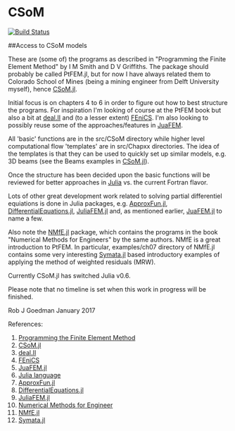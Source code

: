 # CSoM


[![Build Status](https://travis-ci.org/goedman/CSoM.jl.svg?branch=master)](https://travis-ci.org/goedman/CSoM.jl)


##Access to CSoM models

These are (some of) the programs as described in "Programming the Finite Element Method" by I M Smith and D V Griffiths. The package should probably be called PtFEM.jl, but for now I have always related them to Colorado School of Mines (being a mining engineer from Delft University myself), hence [CSoM.jl](https://github.com/goedman/CSoM.jl).

Initial focus is on chapters 4 to 6 in order to figure out how to best structure the programs. For inspiration I'm looking of course at the PtFEM book but also a bit at [deal.II](http://dealii.org) and (to a lesser extent) [FEniCS](https://fenicsproject.org). I'm also looking to possibly reuse some of the approaches/features in [JuaFEM](http://kristofferc.github.io/JuAFEM.jl/latest/).

All 'basic' functions are in the src/CSoM directory while higher level computational flow 'templates' are in src/Chapxx directories. The idea of the templates is that they can be used to quickly set up similar models, e.g. 3D beams (see the Beams examples in [CSoM.jl](https://github.com/goedman/CSoM.jl/tree/master/examples/Beams)).

Once the structure has been decided upon the basic functions will be reviewed for better approaches in [Julia](http://julialang.org) vs. the current Fortran flavor. 

Lots of other great development work related to solving partial differentiel equiations is done in Julia packages, e.g. [ApproxFun.jl](https://github.com/JuliaApproximation/ApproxFun.jl), [DifferentialEquations.jl](https://github.com/JuliaDiffEq/DifferentialEquations.jl), [JuliaFEM.jl](http://www.juliafem.org) and, as mentioned earlier,  [JuaFEM.jl](https://github.com/KristofferC/JuAFEM.jl) to name a few.

Also note the  [NMfE.jl](https://github.com/goedman/NMfE.jl) package, which contains the programs in the book "Numerical Methods for Engineers" by the same authors. NMfE is a great introduction to PtFEM. In particular, examples/ch07 directory of NMfE.jl contains some very interesting [Symata.jl](https://github.com/jlapeyre/Symata.jl) based introductory examples of applying the method of weighted residuals (MRW).

Currently CSoM.jl has switched Julia v0.6.

Please note that no timeline is set when this work in progress will be finished.

Rob J Goedman
January 2017

References:

1. [Programming the Finite Element Method](http://www.wiley.com/WileyCDA/WileyTitle/productCd-1119973341.html)
1. [CSoM.jl](https://github.com/goedman/CSoM.jl)
1. [deal.II](http://dealii.org)
1. [FEniCS](https://fenicsproject.org)
1. [JuaFEM.jl](https://github.com/KristofferC/JuAFEM.jl)
1. [Julia language](http://julialang.org)
1. [ApproxFun.jl](https://github.com/JuliaApproximation/ApproxFun.jl)
1. [DifferentialEquations.jl](https://github.com/JuliaDiffEq/DifferentialEquations.jl)
1. [JuliaFEM.jl](http://www.juliafem.org)
1. [Numerical Methods for Engineer](https://books.google.com/books?id=lxGPQmuSwBQC&source=gbs_similarbooks)
1. [NMfE.jl](https://github.com/goedman/NMfE.jl)
1. [Symata.jl](https://github.com/jlapeyre/Symata.jl)